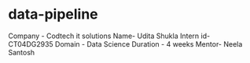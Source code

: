 # data-pipeline

Company - Codtech it solutions
Name- Udita Shukla
Intern id- CT04DG2935
Domain - Data Science
Duration - 4 weeks 
Mentor- Neela Santosh
